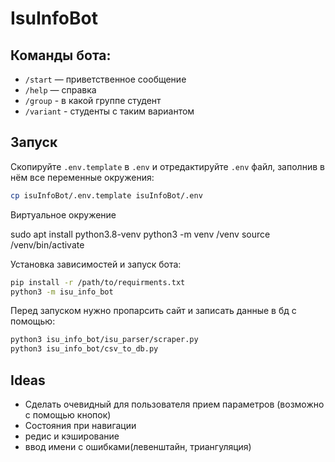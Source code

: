 # IsuInfoBot

## Команды бота:

- `/start` — приветственное сообщение
- `/help` — справка
- `/group` - в какой группе студент
- `/variant` - студенты с таким вариантом

## Запуск

Скопируйте `.env.template` в `.env` и отредактируйте `.env` файл, заполнив в нём все переменные окружения:

```bash
cp isuInfoBot/.env.template isuInfoBot/.env
```
Виртуальное окружение

sudo apt install python3.8-venv
python3 -m venv /venv
source /venv/bin/activate

Установка зависимостей и запуск бота:

```bash
pip install -r /path/to/requirments.txt
python3 -m isu_info_bot
```

Перед запуском нужно пропарсить сайт и записать данные в бд с помощью:

```bash
python3 isu_info_bot/isu_parser/scraper.py
python3 isu_info_bot/csv_to_db.py
```

## Ideas
- Сделать очевидный для пользователя прием параметров (возможно с помощью кнопок)
- Состояния при навигации
- редис и кэширование
- ввод имени с ошибками(левенштайн, триангуляция)
